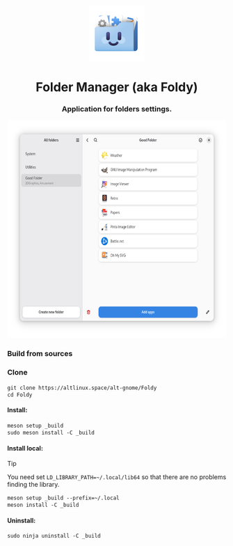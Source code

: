 <div align="center">
  <img
    src="app/data/icons/hicolor/scalable/apps/org.altlinux.Foldy.svg"
    height="128"
  />
</div>

<div align="center">
  <h1>Folder Manager (aka Foldy)</h1>
</div>

<div align="center"><h3>Application for folders settings.</h4></div>

<div align="center">
  <img 
    src="app/data/images/2-folder.png"
	alt="Folder"
    height="500"
  />
</div>

### Build from sources

### Clone

```
git clone https://altlinux.space/alt-gnome/Foldy
cd Foldy
```

#### Install:

```
meson setup _build
sudo meson install -C _build
```

#### Install local:

> [!TIP]
> You need set `LD_LIBRARY_PATH=~/.local/lib64` so that there are no problems finding the library.

```
meson setup _build --prefix=~/.local
meson install -C _build
```

#### Uninstall:

```
sudo ninja uninstall -C _build
```

